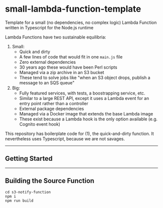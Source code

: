 # small-lambda-function-template

Template for a small (no dependencies, no complex logic) Lambda Function written in Typescript for the Node.js runtime

Lambda Functions have two sustainable equilibria:

1. Small:
   - Quick and dirty
   - A few lines of code that would fit in one `main.js` file
   - Zero external dependencies
   - 30 years ago these would have been Perl scripts
   - Managed via a zip archive in an S3 bucket
   - These tend to solve jobs like "when an S3 object drops, publish a message to an SQS queue"
2. Big:
   - Fully featured services, with tests, a boostrapping service, etc.
   - Similar to a large REST API, except it uses a Lambda event for an entry point rather than a controller
   - External package dependencies
   - Managed via a Docker image that extends the base Lambda image
   - These exist because a Lambda hook is the only option available (e.g. Cognito event hook)

This repository has boilerplate code for (1), the quick-and-dirty function. It nevertheless uses Typescript, because we are not savages.

---

## Getting Started

---

## Building the Source Function

```
cd s3-notify-function
npm i
npm run build
```
